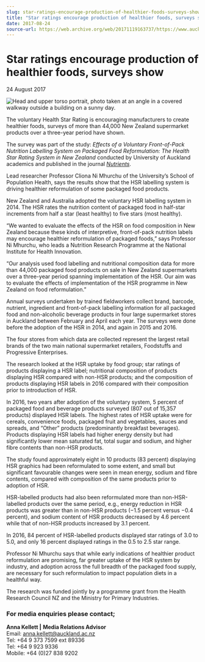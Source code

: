 ```yaml
---
slug: star-ratings-encourage-production-of-healthier-foods-surveys-show
title: "Star ratings encourage production of healthier foods, surveys show"
date: 2017-08-24
source-url: https://web.archive.org/web/20171119163737/https://www.auckland.ac.nz/en/about/news-events-and-notices/news/news-2017/08/star-ratings-encourage-production-of-healthier-foods.html
---
```

Star ratings encourage production of healthier foods, surveys show
==================================================================

24 August 2017

![Head and upper torso portrait, photo taken at an angle in a covered walkway outside a building on a sunny day.](https://www.auckland.ac.nz/en/about/news-events-and-notices/news/news-2017/08/star-ratings-encourage-production-of-healthier-foods/_jcr_content/par/textimage/image.img.jpg/1503525904545.jpg "cliona-ni-mhurchu")

The voluntary Health Star Rating is encouraging manufacturers to create healthier foods, surveys of more than 44,000 New Zealand supermarket products over a three-year period have shown.

The survey was part of the study: _Effects of a Voluntary Front-of-Pack Nutrition Labelling System on Packaged Food Reformulation: The Health Star Rating System in New Zealand_ conducted by University of Auckland academics and published in the journal [_Nutrients_](http://www.mdpi.com/2072-6643/9/8/918/pdf).

Lead researcher Professor Cliona Ni Mhurchu of the University’s School of Population Health, says the results show that the HSR labelling system is driving healthier reformulation of some packaged food products.

New Zealand and Australia adopted the voluntary HSR labelling system in 2014. The HSR rates the nutrition content of packaged food in half-star increments from half a star (least healthy) to five stars (most healthy).

“We wanted to evaluate the effects of the HSR on food composition in New Zealand because these kinds of interpretive, front-of-pack nutrition labels may encourage healthier reformulation of packaged foods,” says Professor Ni Mhurchu, who leads a Nutrition Research Programme at the National Institute for Health Innovation.

“Our analysis used food labelling and nutritional composition data for more than 44,000 packaged food products on sale in New Zealand supermarkets over a three-year period spanning implementation of the HSR. Our aim was to evaluate the effects of implementation of the HSR programme in New Zealand on food reformulation.”

Annual surveys undertaken by trained fieldworkers collect brand, barcode, nutrient, ingredient and front-of-pack labelling information for all packaged food and non-alcoholic beverage products in four large supermarket stores in Auckland between February and April each year. The surveys were done before the adoption of the HSR in 2014, and again in 2015 and 2016.

The four stores from which data are collected represent the largest retail brands of the two main national supermarket retailers, Foodstuffs and Progressive Enterprises.

The research looked at the HSR uptake by food group; star ratings of products displaying a HSR label; nutritional composition of products displaying HSR compared with non-HSR products; and the composition of products displaying HSR labels in 2016 compared with their composition prior to introduction of HSR.

In 2016, two years after adoption of the voluntary system, 5 percent of packaged food and beverage products surveyed (807 out of 15,357 products) displayed HSR labels. The highest rates of HSR uptake were for cereals, convenience foods, packaged fruit and vegetables, sauces and spreads, and “Other” products (predominantly breakfast beverages). Products displaying HSR labels had higher energy density but had significantly lower mean saturated fat, total sugar and sodium, and higher fibre contents than non-HSR products.

The study found approximately eight in 10 products (83 percent) displaying HSR graphics had been reformulated to some extent, and small but significant favourable changes were seen in mean energy, sodium and fibre contents, compared with composition of the same products prior to adoption of HSR.

HSR-labelled products had also been reformulated more than non-HSR-labelled products over the same period, e.g., energy reduction in HSR products was greater than in non-HSR products (−1.5 percent versus −0.4 percent), and sodium content of HSR products decreased by 4.6 percent while that of non-HSR products increased by 3.1 percent.

In 2016, 84 percent of HSR-labelled products displayed star ratings of 3.0 to 5.0, and only 16 percent displayed ratings in the 0.5 to 2.5 star range.

Professor Ni Mhurchu says that while early indications of healthier product reformulation are promising, far greater uptake of the HSR system by industry, and adoption across the full breadth of the packaged food supply, are necessary for such reformulation to impact population diets in a healthful way.

The research was funded jointly by a programme grant from the Health Research Council NZ and the Ministry for Primary Industries.  
  

### **For media enquiries please contact;**  

**Anna Kellett |** **Media Relations Advisor**  
Email: [anna.kellett@auckland.ac.nz](mailto:anna.kellett@auckland.ac.nz)  
Tel: +64 9 373 7599 ext 89336  
Tel: +64 9 923 9336  
Mobile: +64 (0)27 838 9202